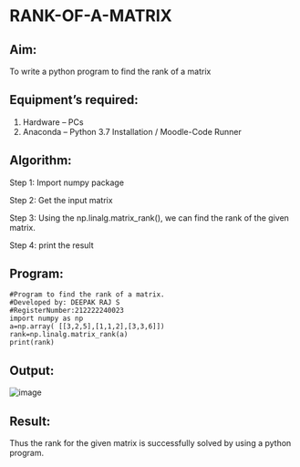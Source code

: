 # RANK-OF-A-MATRIX
## Aim:
To write a python program to find the rank of a matrix
## Equipment’s required:
1. 	Hardware – PCs
2. 	Anaconda – Python 3.7 Installation / Moodle-Code Runner
## Algorithm:
Step 1: Import numpy package

Step 2: Get the input matrix

Step 3: Using the np.linalg.matrix_rank(), we can find the rank of the given matrix.

Step 4: print the result
## Program:
```
#Program to find the rank of a matrix.
#Developed by: DEEPAK RAJ S
#RegisterNumber:212222240023
import numpy as np
a=np.array( [[3,2,5],[1,1,2],[3,3,6]])
rank=np.linalg.matrix_rank(a)
print(rank)
```
## Output:
![image](https://github.com/DEEPAK2200233/RANK-OF-A-MATRIX/assets/118707676/daab0aaa-97d2-48bb-9930-ebf22d635ea6)

## Result:
Thus the rank for the given matrix is successfully solved by  using a python program.

